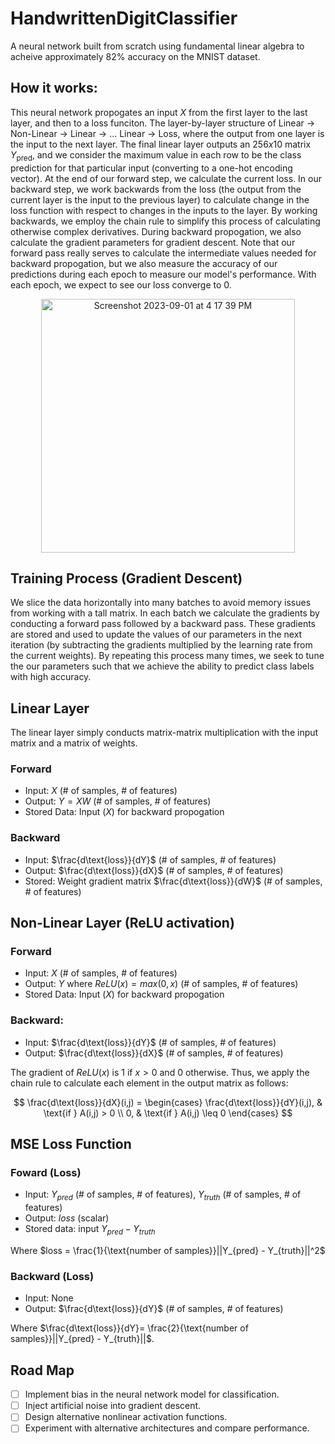 # HandwrittenDigitClassifier
A neural network built from scratch using fundamental linear algebra to acheive approximately 82% accuracy on the MNIST dataset.

## How it works:
This neural network propogates an input $X$ from the first layer to the last layer, and then to a loss funciton. The layer-by-layer structure of Linear -> Non-Linear -> Linear -> ... Linear -> Loss, where the output from one layer is the input to the next layer. The final linear layer outputs an $256x10$ matrix $Y_{\text{pred}}$, and we consider the maximum value in each row to be the class prediction for that particular input (converting to a one-hot encoding vector). At the end of our forward step, we calculate the current loss. In our backward step, we work backwards from the loss (the output from the current layer is the input to the previous layer) to calculate change in the loss function with respect to changes in the inputs to the layer. By working backwards, we employ the chain rule to simplify this process of calculating otherwise complex derivatives. During backward propogation, we also calculate the gradient parameters for gradient descent. Note that our forward pass really serves to calculate the intermediate values needed for backward propogation, but we also measure the accuracy of our predictions during each epoch to measure our model's performance. With each epoch, we expect to see our loss converge to 0.

<p align="center">
  <img width="406" alt="Screenshot 2023-09-01 at 4 17 39 PM" src="https://github.com/blackbeard6/HandwrittenDigitClassifier/assets/103332396/871054d8-d910-482f-8b08-c414a72fc6b4">
</p">

## Training Process (Gradient Descent)

We slice the data horizontally into many batches to avoid memory issues from working with a tall matrix. In each batch we calculate the gradients by conducting a forward pass followed by a backward pass. These gradients are stored and used to update the values of our parameters in the next iteration (by subtracting the gradients multiplied by the learning rate from the current weights). By repeating this process many times, we seek to tune the our parameters such that we achieve the ability to predict class labels with high accuracy.

## Linear Layer
The linear layer simply conducts matrix-matrix multiplication with the input matrix and a matrix of weights.

### Forward
* Input: $X$ (# of samples, # of features)
* Output: $Y = XW$ (# of samples, # of features)
* Stored Data: Input ($X$) for backward propogation

### Backward
* Input: $\frac{d\text{loss}}{dY}$ (# of samples, # of features)
* Output: $\frac{d\text{loss}}{dX}$ (# of samples, # of features)
* Stored: Weight gradient matrix $\frac{d\text{loss}}{dW}$ (# of samples, # of features)
  
## Non-Linear Layer (ReLU activation)

### Forward
* Input: $X$ (# of samples, # of features)
* Output: $Y$ where $ReLU(x) = max(0, x)$ (# of samples, # of features)
* Stored Data: Input ($X$) for backward propogation

### Backward:
* Input: $\frac{d\text{loss}}{dY}$ (# of samples, # of features)
* Output: $\frac{d\text{loss}}{dX}$ (# of samples, # of features)

The gradient of $ReLU(x)$ is 1 if $x > 0$ and 0 otherwise. Thus, we apply the chain rule to calculate each element in the output matrix as follows:

$$
\frac{d\text{loss}}{dX}(i,j) = \begin{cases}
\frac{d\text{loss}}{dY}(i,j), & \text{if } A(i,j) > 0 \\
0, & \text{if } A(i,j) \leq 0
\end{cases}
$$

## MSE Loss Function

### Foward (Loss)
* Input: $Y_{pred}$ (# of samples, # of features), $Y_{truth}$ (# of samples, # of features)
* Output: $loss$ (scalar)
* Stored data: input $Y_{pred} - Y_{truth}$

Where $loss = \frac{1}{\text{number of samples}}||Y_{pred} - Y_{truth}||^2$

### Backward (Loss)
* Input: None
* Output: $\frac{d\text{loss}}{dY}$ (# of samples, # of features)

Where $\frac{d\text{loss}}{dY}= \frac{2}{\text{number of samples}}||Y_{pred} - Y_{truth}||$.

## Road Map
- [ ] Implement bias in the neural network model for classification.
- [ ] Inject artificial noise into gradient descent.
- [ ] Design alternative nonlinear activation functions.
- [ ] Experiment with alternative architectures and compare performance.
